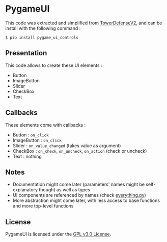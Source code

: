 # PygameUI

This code was extracted and simplified from [TowerDefenseV2](https://github.com/ArthurLeFloch/TowerDefenseV2), and can be install with the following command :
```
$ pip install pygame_ui_controls
```

## Presentation
This code allows to create these UI elements :
- Button
- ImageButton
- Slider
- CheckBox
- Text

## Callbacks
These elements come with callbacks :
- Button : `on_click`
- ImageButton : `on_click`
- Slider : `on_value_changed` (takes value as argument)
- CheckBox : `on_check`, `on_uncheck`, `on_action` (check or uncheck)
- Text : nothing

## Notes
- Documentation might come later (parameters' names might be self-explanatory though) as well as types
- UI components are referenced by names (check [everything.py](examples/everything.py))
- More abstraction might come later, with less access to base functions and more top-level functions

## License
PygameUI is licensed under the [GPL v3.0 License](LICENSE).
